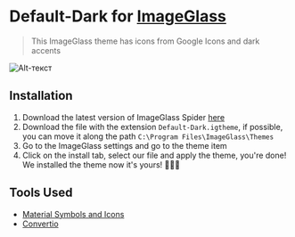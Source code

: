 # <b>Default-Dark for [ImageGlass](https://imageglass.org/)</b>
> This ImageGlass theme has icons from Google Icons and dark accents

![Alt-текст](https://github.com/Mosqovlu/Default-Dark/blob/main/preview.jpg?raw=true](https://raw.githubusercontent.com/Mosqovlu/Default-Dark/main/preview.jpg) "Орк")

## Installation
1. Download the latest version of ImageGlass Spider [here](https://imageglass.org/spider)
2. Download the file with the extension `Default-Dark.igtheme`, if possible, you can move it along the path `C:\Program Files\ImageGlass\Themes`
3. Go to the ImageGlass settings and go to the theme item
4. Click on the install tab, select our file and apply the theme, you're done! We installed the theme now it's yours! 🎉🎉🎉

## Tools Used
+ [Material Symbols and Icons](https://fonts.google.com/icons)
+ [Convertio](https://convertio.co/ru/)
